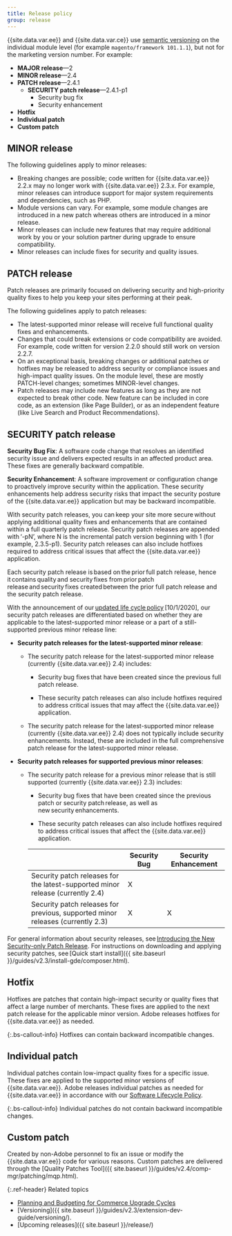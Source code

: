 ```yaml
---
title: Release policy
group: release
---
```


{{site.data.var.ee}} and {{site.data.var.ce}} use [semantic versioning](https://semver.org/) on the individual module level (for example `magento/framework 101.1.1`), but not for the marketing version number. For example:

-  **MAJOR release**—2
-  **MINOR release**—2.4
-  **PATCH release**—2.4.1
   -  **SECURITY patch release**—2.4.1-p1
      -  Security bug fix
      -  Security enhancement
-  **Hotfix**
-  **Individual patch**
-  **Custom patch**

## MINOR release

The following guidelines apply to minor releases:

-  Breaking changes are possible; code written for {{site.data.var.ee}} 2.2.x may no longer work with {{site.data.var.ee}} 2.3.x. For example, minor releases can introduce support for major system requirements and dependencies, such as PHP.
-  Module versions can vary. For example, some module changes are introduced in a new patch whereas others are introduced in a minor release.
-  Minor releases can include new features that may require additional work by you or your solution partner during upgrade to ensure compatibility.
-  Minor releases can include fixes for security and quality issues.

## PATCH release

Patch releases are primarily focused on delivering security and high-priority quality fixes to help you keep your sites performing at their peak.

The following guidelines apply to patch releases:

-  The latest-supported minor release will receive full functional quality fixes and enhancements.
-  Changes that could break extensions or code compatibility are avoided. For example, code written for version 2.2.0 should still work on version 2.2.7.
-  On an exceptional basis, breaking changes or additional patches or hotfixes may be released to address security or compliance issues and high-impact quality issues. On the module level, these are mostly PATCH-level changes; sometimes MINOR-level changes.
-  Patch releases may include new features as long as they are not expected to break other code. New feature can be included in core code, as an extension (like Page Builder), or as an independent feature (like Live Search and Product Recommendations).

## SECURITY patch release

**Security Bug Fix**: A software code change that resolves an identified security issue and delivers expected results in an affected product area. These fixes are generally backward compatible.

**Security Enhancement**: A software improvement or configuration change to proactively improve security within the application. These security enhancements help address security risks that impact the security posture of the {{site.data.var.ee}} application but may be backward incompatible.

With security patch releases, you can keep your site more secure without applying additional quality fixes and enhancements that are contained within a full quarterly patch release. Security patch releases are appended with ‘-pN’, where N is the incremental patch version beginning with 1 (for example, 2.3.5-p1). Security patch releases can also include hotfixes required to address critical issues that affect the {{site.data.var.ee}} application.

Each security patch release is based on the prior full patch release, hence it contains quality and security fixes from prior patch release and security fixes created between the prior full patch release and the security patch release.

With the announcement of our [updated life cycle policy](https://magento.com/blog/updated-lifecycle-policy-magento-releases) [10/1/2020], our security patch releases are differentiated based on whether they are applicable to the latest-supported minor release or a part of a still-supported previous minor release line:

-  **Security patch releases for the latest-supported minor release**:

   -  The security patch release for the latest-supported minor release (currently {{site.data.var.ee}} 2.4) includes:

      -  Security bug fixes that have been created since the previous full patch release.

      -  These security patch releases can also include hotfixes required to address critical issues that may affect the {{site.data.var.ee}} application.

   -  The security patch release for the latest-supported minor release (currently {{site.data.var.ee}} 2.4) does not typically include security enhancements. Instead, these are included in the full comprehensive patch release for the latest-supported minor release.

-  **Security patch releases for supported previous minor releases**:

   -  The security patch release for a previous minor release that is still supported (currently {{site.data.var.ee}} 2.3) includes:

      -  Security bug fixes that have been created since the previous patch or security patch release, as well as new security enhancements.

      -  These security patch releases can also include hotfixes required to address critical issues that affect the {{site.data.var.ee}} application.

      |                                                                                | Security Bug | Security Enhancement |
      |--------------------------------------------------------------------------------|--------------|----------------------|
      | Security patch releases for the latest-supported minor release (currently 2.4) | X            |                      |
      | Security patch releases for previous, supported minor releases (currently 2.3) | X            | X                    |

For general information about security releases, see [Introducing the New Security-only Patch Release](https://community.magento.com/t5/Magento-DevBlog/Introducing-the-New-Security-only-Patch-Release/ba-p/141287). For instructions on downloading and applying security patches, see [Quick start install]({{ site.baseurl }}/guides/v2.3/install-gde/composer.html).

## Hotfix

Hotfixes are patches that contain high-impact security or quality fixes that affect a large number of merchants. These fixes are applied to the next patch release for the applicable minor version. Adobe releases hotfixes for {{site.data.var.ee}} as needed.

{:.bs-callout-info}
Hotfixes can contain backward incompatible changes.

## Individual patch

Individual patches contain low-impact quality fixes for a specific issue. These fixes are applied to the supported minor versions of {{site.data.var.ee}}. Adobe releases individual patches as needed for {{site.data.var.ee}} in accordance with our [Software Lifecycle Policy](https://magento.com/sites/default/files/magento-software-lifecycle-policy.pdf).

{:.bs-callout-info}
Individual patches do not contain backward incompatible changes.

## Custom patch

Created by non-Adobe personnel to fix an issue or modify the {{site.data.var.ee}} code for various reasons. Custom patches are delivered through the [Quality Patches Tool]({{ site.baseurl }}/guides/v2.4/comp-mgr/patching/mqp.html).

{:.ref-header}
Related topics

-  [Planning and Budgeting for Commerce Upgrade Cycles](https://magento.com/sites/default/files8/2019-08/Magento-Release-Cycle-Infosheet_Aug_2019.pdf)
-  [Versioning]({{ site.baseurl }}/guides/v2.3/extension-dev-guide/versioning/).
-  [Upcoming releases]({{ site.baseurl }}/release/)
